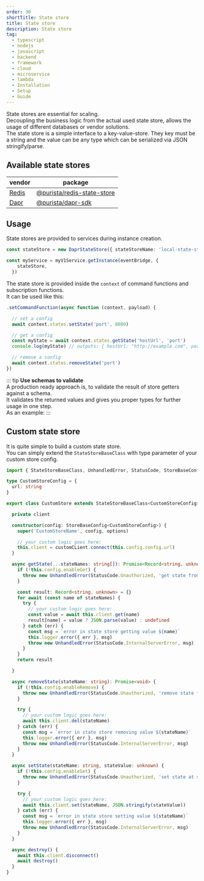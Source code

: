 ```yaml
---
order: 30
shortTitle: State store
title: State store
description: State store
tag:
  - typescript
  - nodejs
  - javascript
  - backend
  - framework
  - cloud
  - microservice
  - lambda
  - Installation
  - Setup
  - Guide
---
```


State stores are essential for scaling.  
Decoupling the business logic from the actual used state store, allows the usage of different databases or vendor solutions.  
The state store is a simple interface to a key-value-store. They key must be a string and the value can be any type which can be serialized via JSON stringify/parse.

## Available state stores

| vendor                        | package                                                                       |
|---                            |---                                                                            |
| [Redis](https://redis.io)     | [@purista/redis-state-store](../../../api/modules/purista_redis_state_store.md)  |
| [Dapr](https://dapr.io)       | [@purista/dapr-sdk](../../7._deployment/4_dapr.md) |

## Usage

State stores are provided to services during instance creation.

```typescript
const stateStore = new DaprStateStore({ stateStoreName: 'local-state-store' })

const myService = myV1Service.getInstance(eventBridge, {
    stateStore,
  })
```

The state store is provided inside the `context` of command functions and subscription functions.  
It can be used like this:

```typescript
.setCommandFunction(async function (context, payload) {

  // set a config
  await context.states.setState('port', 8080)

  // get a config
  const myState = await context.states.getState('hostUrl', 'port')
  console.log(myState) // outputs: { hostUrl: "http://example.com", port: 8080 }

  // remove a config
  await context.states.removeState('port')
})
```

::: tip
**Use schemas to validate**  
A production ready approach is, to validate the result of store getters against a schema.  
It validates the returned values and gives you proper types for further usage in one step.  
As an example:
:::

## Custom state store

It is quite simple to build a custom state store.  
You can simply extend the `StateStoreBaseClass` with type parameter of your custom store config.

```typescript
import { StateStoreBaseClass, UnhandledError, StatusCode, StoreBaseConfig } from '@purista/core'

type CustomStoreConfig = {
  url: string
}

export class CustomStore extends StateStoreBaseClass<CustomStoreConfig> {

  private client

  constructor(config: StoreBaseConfig<CustomStoreConfig>) {
    super('CustomStoreName', config, options)

    // your custom logic goes here:
    this.client = customCLient.connect(this.config.config.url)
  }

  async getState(...stateNames: string[]): Promise<Record<string, unknown>> {
    if (!this.config.enableGet) {
      throw new UnhandledError(StatusCode.Unauthorized, 'get state from store is disabled by config')
    }

    const result: Record<string, unknown> = {}
    for await (const name of stateNames) {
      try {
        // your custom logic goes here:
        const value = await this.client.get(name)
        result[name] = value ? JSON.parse(value) : undefined
      } catch (err) {
        const msg = `error in state store getting value ${name}`
        this.logger.error({ err }, msg)
        throw new UnhandledError(StatusCode.InternalServerError, msg)
      }
    }
    return result

  }

  async removeState(stateName: string): Promise<void> {
    if (!this.config.enableRemove) {
      throw new UnhandledError(StatusCode.Unauthorized, 'remove state from store is disabled by config')
    }

    try {
      // your custom logic goes here:
      await this.client.del(stateName)
    } catch (err) {
      const msg = `error in state store removing value ${stateName}`
      this.logger.error({ err }, msg)
      throw new UnhandledError(StatusCode.InternalServerError, msg)
    }
  }

  async setState(stateName: string, stateValue: unknown) {
    if (!this.config.enableSet) {
      throw new UnhandledError(StatusCode.Unauthorized, 'set state at store is disabled by config')
    }

    try {
      // your custom logic goes here:
      await this.client.set(stateName, JSON.stringify(stateValue))
    } catch (err) {
      const msg = `error in state store setting value ${stateName}`
      this.logger.error({ err }, msg)
      throw new UnhandledError(StatusCode.InternalServerError, msg)
    }
  }

  async destroy() {
    await this.client.disconnect()
    await destroy()
  }
}
```
